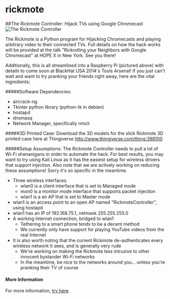 rickmote
========

##The Rickmote Controller: Hijack TVs using Google Chromecast
![The Rickmote Controller](docs/Rickmote.jpg)

The Rickmote is a Python program for Hijacking Chromecasts and playing arbitrary video to their connected TVs. Full details on how the hack works will be provided at the talk "Rickrolling your Neighbors with Google Chromecast" at HOPE X in New York. See you there!

Additionally, this is all streamlined into a Raspberry Pi (pictured above) with details to come soon at BlackHat USA 2014's Tools Arsenal! If you just can't wait and want to try pranking your friends right away, here are the vital ingredients:

#####Software Dependencies: 
* aircrack-ng
* Tkinter python library (python-tk in debian)
* hostapd
* dnsmasq
* Network Manager, specifically nmcli

#####3D Printed Case:
Download the 3D models for the slick Rickmote 3D printed case here at Thingiverse
http://www.thingiverse.com/thing:398100

#####Setup Assumptions:
The Rickmote Controller needs to pull a lot of Wi-Fi shenanigans in order to automate the hack. For best results, you may want to try using Kali Linux as it has the easiest setup for wireless drivers that support injection. Also note that we are actively working on reducing these assumptions! Sorry it's so specific in the meantime.
* Three wireless interfaces.
    * wlan0 is a client interface that is set to Managed mode
    * mon0 is a monitor mode interface that supports packet injection
    * wlan1 is a an AP that is set to Master mode
* wlan1 is an access point to an open AP named "RickmoteController", using hostapd
* wlan1 has an IP of 192.168.75.1, netmask 255.255.255.0
* A working Internet connection, bridged to wlan1
    * Tethering to a smart phone tends to be a decent method
    * We currently only have support for playing YouTube videos from the real Internet
* It is also worth noting that the current Rickmote de-authenticates every wireless network it sees, and is generally very rude
    * We're working on making the Rickmote less intrusive to other innocent bystander Wi-Fi networks
    * In the meantime, be nice to the networks around you... unless you're pranking their TV of course

#### More Information
For more information, [try here](https://www.youtube.com/watch?v=dQw4w9WgXcQ).
